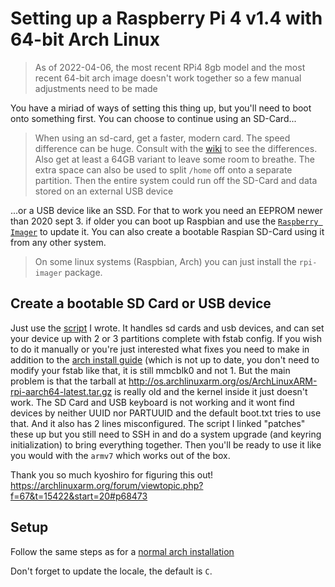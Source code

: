 # Setting up a Raspberry Pi 4 v1.4 with 64-bit Arch Linux

> As of 2022-04-06, the most recent RPi4 8gb model and the most recent 64-bit
> arch image doesn't work together so a few manual adjustments need to be made

You have a miriad of ways of setting this thing up, but you'll need to boot
onto something first. You can choose to continue using an SD-Card...

> When using an sd-card, get a faster, modern card. The speed difference can be
> huge. Consult with the [wiki](https://en.wikipedia.org/wiki/SD_card) to see
> the differences. Also get at least a 64GB variant to leave some room to breathe.
> The extra space can also be used to split `/home` off onto a separate partition.
> Then the entire system could run off the SD-Card and data stored on an external
> USB device

...or a USB device like an SSD. For that to work you need an EEPROM newer
than 2020 sept 3. if older you can boot up Raspbian and use the
[`Raspberry Imager`](https://www.raspberrypi.com/software/) to update it.
You can also create a bootable Raspian SD-Card using it from any other system.

> On some linux systems (Raspbian, Arch) you can just install the `rpi-imager`
> package.

## Create a bootable SD Card or USB device

Just use the
[script](../../modules/pi-network-server/resources/setup-arch-aarch64-device.sh)
I wrote. It handles sd cards and usb devices, and can set your device up with
2 or 3 partitions complete with fstab config. If you wish to do it manually or
you're just interested what fixes you need to make in addition to the
[arch install guide](https://archlinuxarm.org/platforms/armv8/broadcom/raspberry-pi-4)
(which is not up to date, you don't need to modify your fstab like that, it is
still mmcblk0 and not 1. But the main problem is that the tarball at
<http://os.archlinuxarm.org/os/ArchLinuxARM-rpi-aarch64-latest.tar.gz> is
really old and the kernel inside it just doesn't work. The SD Card and USB
keyboard is not working and it wont find devices by neither UUID nor PARTUUID
and the default boot.txt tries to use that. And it also has 2 lines
misconfigured. The script I linked "patches" these up but you still need to SSH
in and do a system upgrade (and keyring initialization) to bring everything
together. Then you'll be ready to use it like you would with the `armv7` which
works out of the box.

Thank you so much kyoshiro for figuring this out!
<https://archlinuxarm.org/forum/viewtopic.php?f=67&t=15422&start=20#p68473>

## Setup

Follow the same steps as for a [normal arch installation](./arch.md)

Don't forget to update the locale, the default is `C`.
